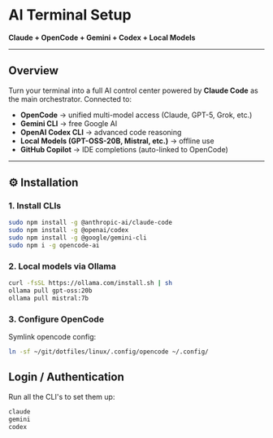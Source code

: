 # AI Terminal Setup
**Claude + OpenCode + Gemini + Codex + Local Models**

---

## Overview
Turn your terminal into a full AI control center powered by **Claude Code** as the main orchestrator.
Connected to:
- **OpenCode** → unified multi-model access (Claude, GPT-5, Grok, etc.)
- **Gemini CLI** → free Google AI
- **OpenAI Codex CLI** → advanced code reasoning
- **Local Models (GPT-OSS-20B, Mistral, etc.)** → offline use
- **GitHub Copilot** → IDE completions (auto-linked to OpenCode)

---

## ⚙️ Installation

### 1. Install CLIs
```bash
sudo npm install -g @anthropic-ai/claude-code
sudo npm install -g @openai/codex
sudo npm install -g @google/gemini-cli
sudo npm i -g opencode-ai
```

### 2. Local models via Ollama
```bash
curl -fsSL https://ollama.com/install.sh | sh
ollama pull gpt-oss:20b
ollama pull mistral:7b
```

### 3. Configure OpenCode
Symlink opencode config:
```bash
ln -sf ~/git/dotfiles/linux/.config/opencode ~/.config/
```

## Login / Authentication
Run all the CLI's to set them up:
```bash
claude
gemini
codex
```
